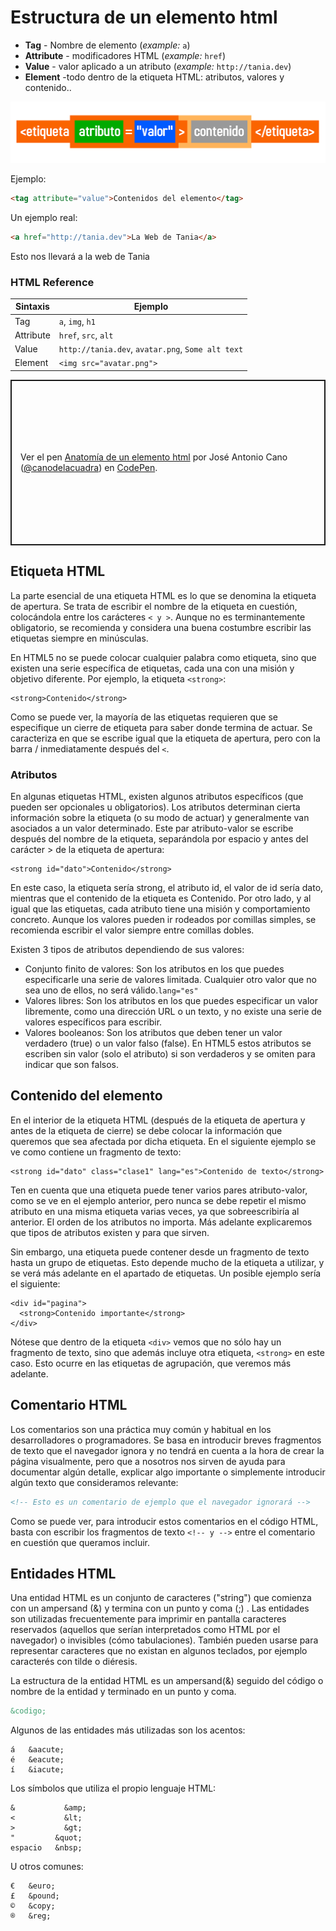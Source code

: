 # Estructura de un elemento html

- **Tag** - Nombre de elemento (_example:_ `a`)
- **Attribute** - modificadores HTML (_example:_ `href`)
- **Value** - valor aplicado a un atributo (_example:_ `http://tania.dev`)
- **Element** -todo dentro de la etiqueta HTML: atributos, valores y contenido..
  
![tag html](images/estructura-etiqueta-html.png)

Ejemplo:

```html
<tag attribute="value">Contenidos del elemento</tag>
```

Un ejemplo real:

```html
<a href="http://tania.dev">La Web de Tania</a>
```

Esto nos llevará a la web de Tania

### HTML Reference

| Sintaxis    | Ejemplo                                          |
| --------- | ------------------------------------------------- |
| Tag       | `a`, `img`, `h1`                                  |
| Attribute | `href`, `src`, `alt`                              |
| Value     | `http://tania.dev`, `avatar.png`, `Some alt text` |
| Element   | `<img src="avatar.png">`                          |


<p class="codepen" data-height="265" data-theme-id="light" data-default-tab="js,result" data-user="canodelacuadra"
    data-slug-hash="PoGMKpY"
    style="height: 265px; box-sizing: border-box; display: flex; align-items: center; justify-content: center; border: 2px solid; margin: 1em 0; padding: 1em;"
    data-pen-title="Anatomía de un elemento html">
    <span>Ver el pen <a href="https://codepen.io/canodelacuadra/pen/PoGMKpY">
            Anatomía de un elemento html</a> por José Antonio Cano (<a
            href="https://codepen.io/canodelacuadra">@canodelacuadra</a>)
       en <a href="https://codepen.io">CodePen</a>.</span>
</p>
<script async src="https://cpwebassets.codepen.io/assets/embed/ei.js"></script>



## Etiqueta HTML 

La parte esencial de una etiqueta HTML es lo que se denomina la etiqueta de apertura. Se trata de escribir el nombre de la etiqueta en cuestión, colocándola entre los carácteres ````< y >````. Aunque no es terminantemente obligatorio, se recomienda y considera una buena costumbre escribir las etiquetas siempre en minúsculas.

En HTML5 no se puede colocar cualquier palabra como etiqueta, sino que existen una serie específica de etiquetas, cada una con una misión y objetivo diferente. Por ejemplo, la etiqueta ````<strong>````:
````
<strong>Contenido</strong>
````
Como se puede ver, la mayoría de las etiquetas requieren que se especifique un cierre de etiqueta para saber donde termina de actuar. Se caracteriza en que se escribe igual que la etiqueta de apertura, pero con la barra / inmediatamente después del ````<````.

### Atributos 
En algunas etiquetas HTML, existen algunos atributos específicos (que pueden ser opcionales u obligatorios). Los atributos determinan cierta información sobre la etiqueta (o su modo de actuar) y generalmente van asociados a un valor determinado. Este par atributo-valor se escribe después del nombre de la etiqueta, separándola por espacio y antes del carácter > de la etiqueta de apertura:
````
<strong id="dato">Contenido</strong>
````
En este caso, la etiqueta sería strong, el atributo id, el valor de id sería dato, mientras que el contenido de la etiqueta es Contenido. Por otro lado, y al igual que las etiquetas, cada atributo tiene una misión y comportamiento concreto. Aunque los valores pueden ir rodeados por comillas simples, se recomienda escribir el valor siempre entre comillas dobles.

Existen 3 tipos de atributos dependiendo de sus valores:

* Conjunto finito de valores: Son los atributos en los que puedes especificarle una serie de valores limitada. Cualquier otro valor que no sea uno de ellos, no será válido.````lang="es"````
* Valores libres: Son los atributos en los que puedes especificar un valor libremente, como una dirección URL o un texto, y no existe una serie de valores específicos para escribir.
* Valores booleanos: Son los atributos que deben tener un valor verdadero (true) o un valor falso (false). En HTML5 estos atributos se escriben sin valor (solo el atributo) si son verdaderos y se omiten para indicar que son falsos.
## Contenido del elemento
En el interior de la etiqueta HTML (después de la etiqueta de apertura y antes de la etiqueta de cierre) se debe colocar la información que queremos que sea afectada por dicha etiqueta. En el siguiente ejemplo se ve como contiene un fragmento de texto:
````
<strong id="dato" class="clase1" lang="es">Contenido de texto</strong>
````
Ten en cuenta que una etiqueta puede tener varios pares atributo-valor, como se ve en el ejemplo anterior, pero nunca se debe repetir el mismo atributo en una misma etiqueta varias veces, ya que sobreescribiría al anterior. El orden de los atributos no importa. Más adelante explicaremos que tipos de atributos existen y para que sirven.

Sin embargo, una etiqueta puede contener desde un fragmento de texto hasta un grupo de etiquetas. Esto depende mucho de la etiqueta a utilizar, y se verá más adelante en el apartado de etiquetas. Un posible ejemplo sería el siguiente:
````
<div id="pagina">
  <strong>Contenido importante</strong>
</div>
````
Nótese que dentro de la etiqueta ````<div>```` vemos que no sólo hay un fragmento de texto, sino que además incluye otra etiqueta, ````<strong>```` en este caso. Esto ocurre en las etiquetas de agrupación, que veremos más adelante.

## Comentario HTML 
Los comentarios son una práctica muy común y habitual en los desarrolladores o programadores. Se basa en introducir breves fragmentos de texto que el navegador ignora y no tendrá en cuenta a la hora de crear la página visualmente, pero que a nosotros nos sirven de ayuda para documentar algún detalle, explicar algo importante o simplemente introducir algún texto que consideramos relevante:
````html
<!-- Esto es un comentario de ejemplo que el navegador ignorará -->
````
Como se puede ver, para introducir estos comentarios en el código HTML, basta con escribir los fragmentos de texto ````<!-- y -->```` entre el comentario en cuestión que queramos incluir.

## Entidades HTML
Una entidad HTML es un conjunto de caracteres ("string") que comienza con un ampersand (&) y termina con un punto y coma (;) . 
Las entidades son utilizadas frecuentemente para imprimir en pantalla caracteres reservados (aquellos que serían interpretados como HTML por el navegador) o invisibles (cómo tabulaciones). También pueden usarse para representar caracteres que no existan en algunos teclados, por ejemplo caracterés con tilde o diéresis. 

La estructura de la entidad HTML es un ampersand(&) seguido del código o nombre de la entidad y terminado en un punto y coma.
````html
&codigo;
````


Algunos de las entidades más utilizadas son los acentos:
````
á	&aacute;
é	&eacute;
í	&iacute;
````
Los símbolos que utiliza el propio lenguaje HTML:
````
&	        &amp;
<	        &lt;
>	        &gt;
" 	      &quot;
espacio   &nbsp;
````
U otros comunes:
````
€	&euro;
£	&pound;
©	&copy;
®	&reg;
````